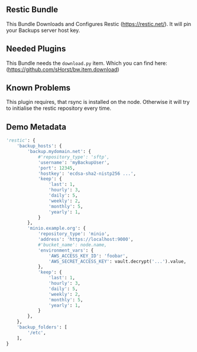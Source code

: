 Restic Bundle
-------------

This Bundle Downloads and Configures Restic (https://restic.net/).
It will pin your Backups server host key.

Needed Plugins
--------------

This Bundle needs the `download.py` item. Which you can find here: (https://github.com/sHorst/bw.item.download)

Known Problems
--------------

This plugin requires, that rsync is installed on the node. Otherwise it will try to initialise the restic repository every time.


Demo Metadata
-------------

```python
'restic': {
    'backup_hosts': {
        'backup.mydomain.net': {
            #'repository_type': 'sftp',
            'username': 'myBackupUser',
            'port': 12345,
            'hostkey': 'ecdsa-sha2-nistp256 ...',
            'keep': {
                'last': 1,
                'hourly': 3,
                'daily': 5,
                'weekly': 2,
                'monthly': 5,
                'yearly': 1,
            }
        },
        'minio.example.org': {
            'repository_type': 'minio',
            'address': 'https://localhost:9000',
            #'bucket_name': node.name,
            'environment_vars': {
                'AWS_ACCESS_KEY_ID': 'foobar',
                'AWS_SECRET_ACCESS_KEY': vault.decrypt('...').value,
            },
            'keep': {
                'last': 1,
                'hourly': 3,
                'daily': 5,
                'weekly': 2,
                'monthly': 5,
                'yearly': 1,
            }
        },
    },
    'backup_folders': [
        '/etc',
    ],
}
```
